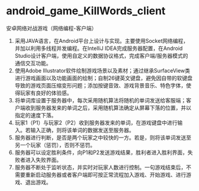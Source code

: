# android_game_KillWords_client
安卓网络对战游戏（网络编程-客户端）
1.	采用JAVA语言，在Android平台上设计与实现。主要使用Socket网络编程，并加以利用多线程并发编程。在IntelliJ IDEA完成服务器配置，在Android Studio设计客户端，使用自定义的数据协议格式，完成客户端/服务器模式的通信交互功能。
2.	使用Adobe Illustrator软件绘制游戏场景以及素材；通过继承SurfaceView类进行游戏画面以及功能画面的绘制；自制26键英文键盘，避免因自带的软键盘导致的游戏页面压缩变形问题；添加按键音效、游戏背景音乐、特色字体，使得玩家有良好的体验感。
3.	将单词库设置于服务器中，每次采用随机算法将随机的单词发送给客服端；客户端收到服务器发来的单词之后，采用随机算法确定从屏幕下落的位置，并以指定的速度下落。
4.	玩家1（P1）与玩家2（P2）收到服务器发来的单词，在游戏键盘中进行输入。若输入正确，则将该单词的数据发送至服务器。
5.	服务器进行判断，是否是两个玩家之中较快的一方。若是，则将该单词发送至另一个玩家（惩罚），否则不惩罚。
6.	服务器可以设定胜利条件，向P1和P2发送游戏结果，胜利者进入胜利界面，失败者进入失败界面。
7.	服务器不断处于监听状态，并实时对玩家人数进行控制。一句游戏结束后，不需要重新启动服务器或者客户端即可按正常流程加入游戏、开始游戏、进行游戏、退出游戏。



